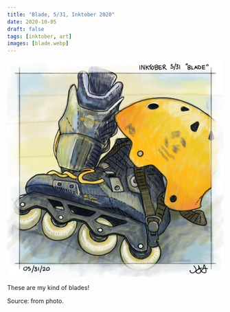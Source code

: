 ```yaml
---
title: "Blade, 5/31, Inktober 2020"
date: 2020-10-05
draft: false
tags: [inktober, art]
images: [blade.webp]
---
```


![WEBP](blade.webp "Blade")

These are my kind of blades!

Source: from photo.
